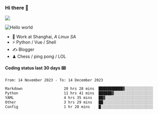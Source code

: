 ### Hi there 👋
![](https://komarev.com/ghpvc/?username=Xuhandsome)


<img src="https://github-readme-stats.vercel.app/api?username=XuHandsome&show_icons=true&theme=merko" alt="Hello world">

<br/>

- 🍻  Work at Shanghai, _A Linux SA_
- ⚡  Python / Vue / Shell
- ✍️  Blogger
- ♟  Chess / ping pong / LOL

#### Coding status last 30 days ⌨️

<!--START_SECTION:waka-->

```txt
From: 14 November 2023 - To: 14 December 2023

Markdown                   20 hrs 28 mins  ███████████▓░░░░░░░░░░░░░   46.63 %
Python                     11 hrs 41 mins  ██████▓░░░░░░░░░░░░░░░░░░   26.63 %
YAML                       4 hrs 35 mins   ██▓░░░░░░░░░░░░░░░░░░░░░░   10.47 %
Other                      3 hrs 29 mins   ██░░░░░░░░░░░░░░░░░░░░░░░   07.96 %
Config                     1 hr 28 mins    █░░░░░░░░░░░░░░░░░░░░░░░░   03.36 %
```

<!--END_SECTION:waka-->
